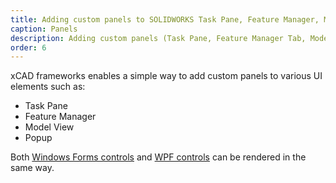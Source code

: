 ```yaml
---
title: Adding custom panels to SOLIDWORKS Task Pane, Feature Manager, Model tab, etc. using xCAD
caption: Panels
description: Adding custom panels (Task Pane, Feature Manager Tab, Model Tab etc.) in SOLIDWORKS
order: 6
---
```

xCAD frameworks enables a simple way to add custom panels to various UI elements such as:

* Task Pane
* Feature Manager
* Model View
* Popup

Both [Windows Forms controls](https://docs.microsoft.com/en-us/dotnet/api/system.windows.forms.usercontrol) and [WPF controls](https://docs.microsoft.com/en-us/dotnet/api/system.windows.controls.usercontrol) can be rendered in the same way.